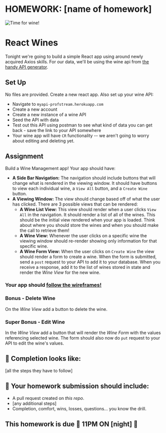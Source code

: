 # HOMEWORK: [name of homework]

![Time for wine!](https://i.giphy.com/536KIvytx4AO4.gif)


# React Wines
Tonight we're going to build a simple React app using around newly acquired Axios skills. For our data, we'll be using the wine api from [the handy API generator](http://myapi-profstream.herokuapp.com/).

## Set Up

No files are provided. Create a new react app. Also set up your wine API:

* Navigate to `myapi-profstream.herokuapp.com`
* Create a new account
* Create a new instance of a wine API
* Seed the API with data
* Test out this API using postman to see what kind of data you can get back - save the link to your API somewhere
* Your wine app will have `CR` functionality -- we aren't going to worry about editing and deleting yet.


## Assignment

Build a Wine Management app!  Your app should have:

- **A Side Bar Navigation:** The navigation should include buttons that will change what is rendered in the viewing window. It should have buttons to view each individual wine, a `View All` button, and a `Create Wine` button.
- **A Viewing Window:** The view should change based off of what the user has clicked. There are 3 possible views that can be rendered:
    - **A Wine List View:** This view should render when a user clicks `View All` in the navigation. It should render a list of all of the wines. This should be the initial view rendered when your app is loaded. Think about where you should store the wines and when you should make the call to retrieve them!
    - **A Wine View:** Whenever the user clicks on a specific wine the viewing window should re-render showing only information for that specific wine. 
    - **A Wine Form View:** When the user clicks on `Create Wine` the view should render a form to create a wine. When the form is submitted, send a `post` request to your API to add it to your database. When you receive a response, add it to the list of wines stored in state and render the _Wine View_ for the new wine.

### Your app should [follow the wireframes!](./wireframes.md)

### Bonus - Delete Wine

On the _Wine View_ add a button to delete the wine. 

### Super Bonus - Edit Wine

In the _Wine View_ add a button that will render the _Wine Form_ with the values referencing selected wine. The form should also now do `put` request to your API to edit the wine's values.


## 🚀 Completion looks like:

[all the steps they have to follow]

## 🚀 Your homework submission should include:

- A pull request created on _this repo_.
- [any additional steps]
- Completion, comfort, wins, losses, questions... you know the drill.

## This homework is due 🚨 11PM ON [night] 🚨